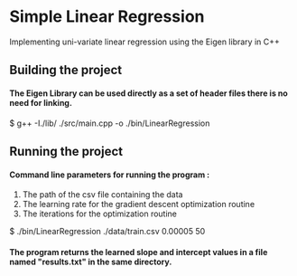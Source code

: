 # Simple Linear Regression 

Implementing uni-variate linear regression using the Eigen library in C++ 

## Building the project 
#### The Eigen Library can be used directly as a set of header files there is no need for linking.
$ g++ -I./lib/ ./src/main.cpp -o ./bin/LinearRegression

## Running the project
#### Command line parameters for running the program : 
1. The path of the csv file containing the data 
2. The learning rate for the gradient descent optimization routine 
3. The iterations for the optimization routine 

$ ./bin/LinearRegression ./data/train.csv 0.00005 50

#### The program returns the learned slope and intercept values in a file named "results.txt" in the same directory. 


